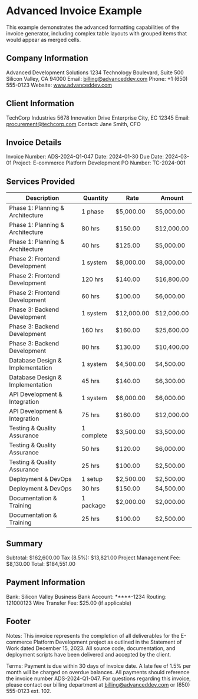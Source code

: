 # Advanced Invoice Example

This example demonstrates the advanced formatting capabilities of the invoice generator,
including complex table layouts with grouped items that would appear as merged cells.

## Company Information
Advanced Development Solutions
1234 Technology Boulevard, Suite 500
Silicon Valley, CA 94000
Email: billing@advanceddev.com
Phone: +1 (650) 555-0123
Website: www.advanceddev.com

## Client Information  
TechCorp Industries
5678 Innovation Drive
Enterprise City, EC 12345
Email: procurement@techcorp.com
Contact: Jane Smith, CFO

## Invoice Details
Invoice Number: ADS-2024-Q1-047
Date: 2024-01-30
Due Date: 2024-03-01
Project: E-commerce Platform Development
PO Number: TC-2024-001

## Services Provided

| Description | Quantity | Rate | Amount |
|-------------|----------|------|--------|
| Phase 1: Planning & Architecture | 1 phase | $5,000.00 | $5,000.00 |
| Phase 1: Planning & Architecture | 80 hrs | $150.00 | $12,000.00 |
| Phase 1: Planning & Architecture | 40 hrs | $125.00 | $5,000.00 |
| Phase 2: Frontend Development | 1 system | $8,000.00 | $8,000.00 |
| Phase 2: Frontend Development | 120 hrs | $140.00 | $16,800.00 |
| Phase 2: Frontend Development | 60 hrs | $100.00 | $6,000.00 |
| Phase 3: Backend Development | 1 system | $12,000.00 | $12,000.00 |
| Phase 3: Backend Development | 160 hrs | $160.00 | $25,600.00 |
| Phase 3: Backend Development | 80 hrs | $130.00 | $10,400.00 |
| Database Design & Implementation | 1 system | $4,500.00 | $4,500.00 |
| Database Design & Implementation | 45 hrs | $140.00 | $6,300.00 |
| API Development & Integration | 1 system | $6,000.00 | $6,000.00 |
| API Development & Integration | 75 hrs | $160.00 | $12,000.00 |
| Testing & Quality Assurance | 1 complete | $3,500.00 | $3,500.00 |
| Testing & Quality Assurance | 50 hrs | $120.00 | $6,000.00 |
| Testing & Quality Assurance | 25 hrs | $100.00 | $2,500.00 |
| Deployment & DevOps | 1 setup | $2,500.00 | $2,500.00 |
| Deployment & DevOps | 30 hrs | $150.00 | $4,500.00 |
| Documentation & Training | 1 package | $2,000.00 | $2,000.00 |
| Documentation & Training | 25 hrs | $100.00 | $2,500.00 |

## Summary
Subtotal: $162,600.00
Tax (8.5%): $13,821.00
Project Management Fee: $8,130.00
Total: $184,551.00

## Payment Information
Bank: Silicon Valley Business Bank
Account: *****-1234
Routing: 121000123
Wire Transfer Fee: $25.00 (if applicable)

## Footer
Notes: This invoice represents the completion of all deliverables for the E-commerce Platform Development project as outlined in the Statement of Work dated December 15, 2023. All source code, documentation, and deployment scripts have been delivered and accepted by the client.

Terms: Payment is due within 30 days of invoice date. A late fee of 1.5% per month will be charged on overdue balances. All payments should reference the invoice number ADS-2024-Q1-047. For questions regarding this invoice, please contact our billing department at billing@advanceddev.com or (650) 555-0123 ext. 102.